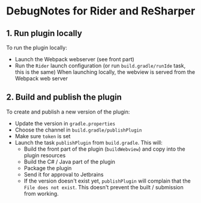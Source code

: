 # DebugNotes for Rider and ReSharper

## 1. Run plugin locally
To run the plugin locally:
- Launch the Webpack webserver (see front part)
- Run the `Rider` launch configuration (or run `build.gradle/runIde` task, this is the same)
When launching locally, the webview is served from the Webpack web server

## 2. Build and publish the plugin 
To create and publish a new version of the plugin:
- Update the version in `gradle.properties`
- Choose the channel in `build.gradle/publishPlugin`
- Make sure `token` is set
- Launch the task `publishPlugin` from `build.gradle`. This will:
  - Build the front part of the plugin (`buildWebview`) and copy into the plugin resources
  - Build the C# / Java part of the plugin
  - Package the plugin
  - Send it for approval to Jetbrains
  - If the version doesn't exist yet, `publishPlugin` will complain that the `File does not exist`.
This doesn't prevent the built / submission from working.